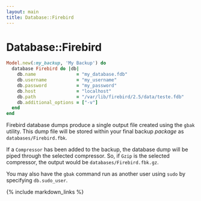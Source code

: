 ```yaml
---
layout: main
title: Database::Firebird
---
```


Database::Firebird
====================

``` rb
Model.new(:my_backup, 'My Backup') do
  database Firebird do |db|
    db.name               = "my_database.fdb"
    db.username           = "my_username"
    db.password           = "my_password"
    db.host               = "localhost"
    db.path               = "/var/lib/firebird/2.5/data/teste.fdb"
    db.additional_options = ["-v"]
  end
end
```

Firebird database dumps produce a single output file created using the `gbak` utility.
This dump file will be stored within your final backup _package_ as `databases/Firebird.fbk`.

If a `Compressor` has been added to the backup, the database dump will be piped through
the selected compressor. So, if `Gzip` is the selected compressor, the output would be `databases/Firebird.fbk.gz`.

You may also have the `gbak` command run as another user using `sudo` by specifying `db.sudo_user`.

{% include markdown_links %}
